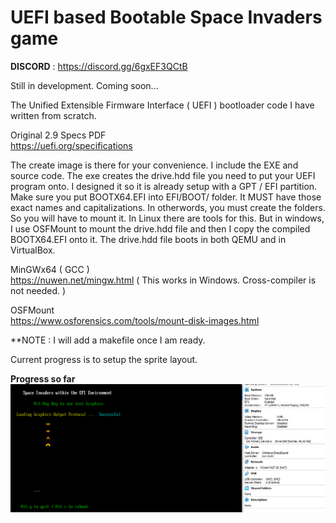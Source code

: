 # UEFI based Bootable Space Invaders game

**DISCORD** : https://discord.gg/6gxEF3QCtB  

Still in development. Coming soon...  

The Unified Extensible Firmware Interface ( UEFI ) bootloader code I have written from scratch.  

Original 2.9 Specs PDF  
https://uefi.org/specifications  

The create image is there for your convenience. I include the EXE and source code. The exe creates the drive.hdd file you need to put your UEFI program onto. I designed it so it is already setup with a GPT / EFI partition. Make sure you put BOOTX64.EFI into EFI/BOOT/ folder. It MUST have those exact names and capitalizations. In otherwords, you must create the folders. So you will have to mount it. In Linux there are tools for this. But in windows, I use OSFMount to mount the drive.hdd file and then I copy the compiled BOOTX64.EFI onto it. The drive.hdd file boots in both QEMU and in VirtualBox.

MinGWx64 ( GCC )  
https://nuwen.net/mingw.html   ( This works in Windows. Cross-compiler is not needed. )  

OSFMount  
https://www.osforensics.com/tools/mount-disk-images.html  

**NOTE : I will add a makefile once I am ready.  


Current progress is to setup the sprite layout.  

**Progress so far**  
![Current Progress](current.png)
